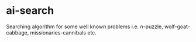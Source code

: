 # ai-search
Searching algorithm for some well known problems i.e. n-puzzle, wolf-goat-cabbage, missionaries-cannibals etc.
